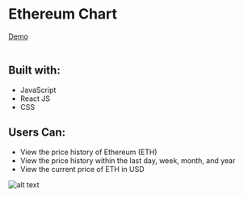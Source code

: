 <h1>Ethereum Chart</h1>
<a href="https://stunning-choir-167523.firebaseapp.com">
  Demo
</a>
<br />
<br />

<h2>Built with:</h2>
<ul>
  <li>JavaScript</li>
  <li>React JS</li>
  <li>CSS</li>
</ul>

<h2>Users Can:</h2>
<ul>
  <li>View the price history of Ethereum (ETH)</li>
  <li>View the price history within the last day, week, month, and year</li>
  <li>View the current price of ETH in USD</li>
</ul>

![alt text](https://media.giphy.com/media/iGtBigOFcgwg0/giphy.gif)
